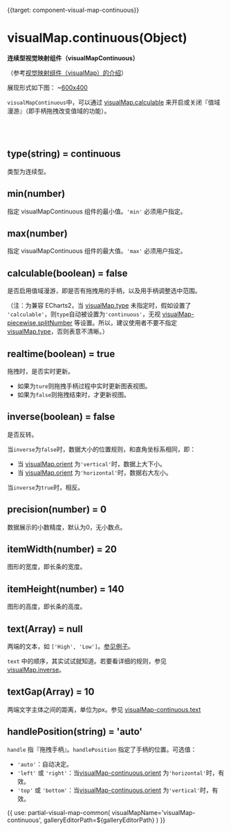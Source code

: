 
{{target: component-visual-map-continuous}}

# visualMap.continuous(Object)

**连续型视觉映射组件（visualMapContinuous）**

（参考[视觉映射组件（visualMap）的介绍](~visualMap)）

展现形式如下图：
~[600x400](${galleryViewPath}doc-example/map-visualMap-continuous&edit=1&reset=1)

`visualMapContinuous`中，可以通过 [visualMap.calculable](~visualMap.calculable) 来开启或关闭『值域漫游』（即手柄拖拽改变值域的功能）。

<br>
<br>


## type(string) = continuous

类型为连续型。


## min(number)

指定 visualMapContinuous 组件的最小值。`'min'` 必须用户指定。


## max(number)

指定 visualMapContinuous 组件的最大值。`'max'` 必须用户指定。


## calculable(boolean) = false

是否启用值域漫游，即是否有拖拽用的手柄，以及用手柄调整选中范围。

（注：为兼容 ECharts2，当 [visualMap.type](~visualMap.type) 未指定时，假如设置了 `'calculable'`，则`type`自动被设置为`'continuous'`，无视 [visualMap-piecewise.splitNumber](~visualMap-piecewise.splitNumber) 等设置。所以，建议使用者不要不指定 [visualMap.type](~visualMap.type)，否则表意不清晰。）


## realtime(boolean) = true

拖拽时，是否实时更新。

+ 如果为`ture`则拖拽手柄过程中实时更新图表视图。
+ 如果为`false`则拖拽结束时，才更新视图。


## inverse(boolean) = false

是否反转。

当`inverse`为`false`时，数据大小的位置规则，和直角坐标系相同，即：

+ 当 [visualMap.orient](~visualMap.orient) 为`'vertical'`时，数据上大下小。
+ 当 [visualMap.orient](~visualMap.orient) 为`'horizontal'`时，数据右大左小。

当`inverse`为`true`时，相反。


## precision(number) = 0

数据展示的小数精度，默认为0，无小数点。


## itemWidth(number) = 20

图形的宽度，即长条的宽度。


## itemHeight(number) = 140

图形的高度，即长条的高度。


## text(Array) = null

两端的文本，如 `['High', 'Low']`。[参见例子](${galleryEditorPath}doc-example/map-visualMap-continuous-text&edit=1&reset=1)。

`text` 中的顺序，其实试试就知道。若要看详细的规则，参见 [visualMap.inverse](~visualMap.inverse)。


## textGap(Array) = 10

两端文字主体之间的距离，单位为px。参见 [visualMap-continuous.text](~visualMap-continuous.text)


## handlePosition(string) = 'auto'

`handle` 指『拖拽手柄』。`handlePosition` 指定了手柄的位置。可选值：

+ `'auto'`：自动决定。
+ `'left'` 或 `'right'`：当[visualMap-continuous.orient](~visualMap-continuous.orient) 为`'horizontal'`时，有效。
+ `'top'` 或 `'bottom'`：当[visualMap-continuous.orient](~visualMap-continuous.orient) 为`'vertical'`时，有效。

{{ use: partial-visual-map-common(
    visualMapName='visualMap-continuous',
    galleryEditorPath=${galleryEditorPath}
) }}

